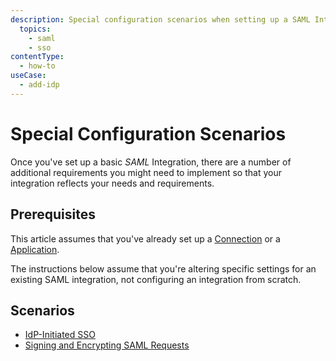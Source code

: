 ```yaml
---
description: Special configuration scenarios when setting up a SAML Integration
  topics:
    - saml
    - sso
contentType:
  - how-to
useCase:
  - add-idp
---
```

# Special Configuration Scenarios

Once you've set up a basic <dfn data-key="security-assertion-markup-language">SAML</dfn> Integration, there are a number of additional requirements you might need to implement so that your integration reflects your needs and requirements.

## Prerequisites

This article assumes that you've already set up a [Connection](/protocols/saml/saml-configuration/auth0-as-service-provider) or a [Application](/protocols/saml/saml-configuration/auth0-as-identity-provider).

The instructions below assume that you're altering specific settings for an existing SAML integration, not configuring an integration from scratch.

## Scenarios

* [IdP-Initiated SSO](/protocols/saml/saml-configuration/special-configuration-scenarios/idp-initiated-sso)
* [Signing and Encrypting SAML Requests](/protocols/saml/saml-configuration/special-configuration-scenarios/signing-and-encrypting-saml-requests)
